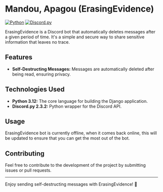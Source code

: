 # Mandou, Apagou (ErasingEvidence)

[![Python](https://img.shields.io/badge/Python-3.12-blue.svg)](https://www.python.org/)
[![Discord.py](https://img.shields.io/badge/Discord.py-2.3.2-7289DA.svg)](https://discordpy.readthedocs.io/)

ErasingEvidence is a Discord bot that automatically deletes messages after a given period of time. It's a simple and secure way to share sensitive information that leaves no trace.

## Features

- **Self-Destructing Messages:** Messages are automatically deleted after being read, ensuring privacy.

## Technologies Used

- **Python 3.12:** The core language for building the Django application.
- **Discord.py 2.3.2:** Python wrapper for the Discord API.

## Usage

ErasingEvidence bot is currently offline, when it comes back online, this will be updated to ensure that you can get the most out of the bot.

## Contributing

Feel free to contribute to the development of the project by submitting issues or pull requests.

---

Enjoy sending self-destructing messages with ErasingEvidence! 🚀
